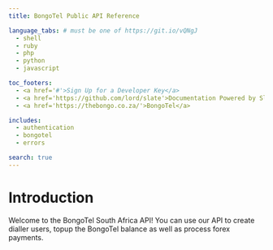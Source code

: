 ```yaml
---
title: BongoTel Public API Reference

language_tabs: # must be one of https://git.io/vQNgJ
  - shell
  - ruby
  - php
  - python
  - javascript

toc_footers:
  - <a href='#'>Sign Up for a Developer Key</a>
  - <a href='https://github.com/lord/slate'>Documentation Powered by Slate</a>
  - <a href='https://thebongo.co.za/'>BongoTel</a>

includes:
  - authentication
  - bongotel
  - errors

search: true
---
```


# Introduction

Welcome to the BongoTel South Africa API!  You can use our API to create dialler users, topup the BongoTel balance as well as process forex payments.
